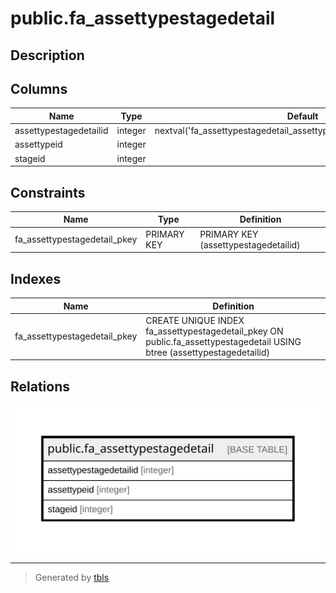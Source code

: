 # public.fa_assettypestagedetail

## Description

## Columns

| Name | Type | Default | Nullable | Children | Parents | Comment |
| ---- | ---- | ------- | -------- | -------- | ------- | ------- |
| assettypestagedetailid | integer | nextval('fa_assettypestagedetail_assettypestagedetailid_seq'::regclass) | false |  |  |  |
| assettypeid | integer |  | true |  |  |  |
| stageid | integer |  | true |  |  |  |

## Constraints

| Name | Type | Definition |
| ---- | ---- | ---------- |
| fa_assettypestagedetail_pkey | PRIMARY KEY | PRIMARY KEY (assettypestagedetailid) |

## Indexes

| Name | Definition |
| ---- | ---------- |
| fa_assettypestagedetail_pkey | CREATE UNIQUE INDEX fa_assettypestagedetail_pkey ON public.fa_assettypestagedetail USING btree (assettypestagedetailid) |

## Relations

![er](public.fa_assettypestagedetail.svg)

---

> Generated by [tbls](https://github.com/k1LoW/tbls)
